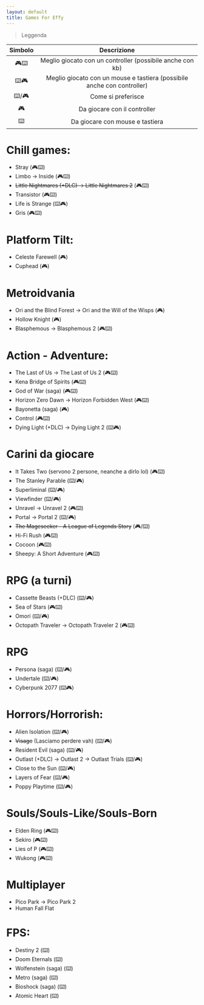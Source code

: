 ```yaml
---
layout: default
title: Games For Effy
---
```


> Leggenda

| Simbolo |                               Descrizione                               |
|:-------:|:-----------------------------------------------------------------------:|
|    🎮⌨️   |        Meglio giocato con un controller (possibile anche con kb)        |
|    ⌨️🎮   | Meglio giocato con un mouse e tastiera (possibile anche con controller) |
|   ⌨️/🎮   |                            Come si preferisce                           |
|    🎮    |                       Da giocare con il controller                      |
|    ⌨️    |                     Da giocare con mouse e tastiera                     |

# Chill games:

- Stray (🎮⌨️)
- Limbo → Inside (🎮⌨️)
- ~~Little Nightmares (+DLC) → Little Nightmares 2~~ (🎮⌨️)
- Transistor (🎮⌨️)
- Life is Strange (⌨️🎮)
- Gris (🎮⌨️)

# Platform Tilt:

- Celeste Farewell (🎮)
- Cuphead (🎮)

# Metroidvania

- Ori and the Blind Forest → Ori and the Will of the Wisps (🎮)
- Hollow Knight (🎮)
- Blasphemous → Blasphemous 2 (🎮⌨️) 

# Action - Adventure:

- The Last of Us → The Last of Us 2 (🎮⌨️)
- Kena Bridge of Spirits (🎮⌨️)
- God of War (saga) (🎮⌨️)
- Horizon Zero Dawn → Horizon Forbidden West (🎮⌨️)
- Bayonetta (saga) (🎮)
- Control (🎮⌨️)
- Dying Light (+DLC) → Dying Light 2 (⌨️🎮)

# Carini da giocare

- It Takes Two (servono 2 persone, neanche a dirlo lol) (🎮⌨️)
- The Stanley Parable (⌨️/🎮)
- Superliminal (⌨️/🎮)
- Viewfinder (⌨️/🎮)
- Unravel → Unravel 2 (🎮⌨️)
- Portal → Portal 2 (⌨️/🎮)
- ~~The Mageseeker - A League of Legends Story~~ (🎮/⌨️)
- Hi-Fi Rush (🎮⌨️)
- Cocoon (🎮⌨️)
- Sheepy: A Short Adventure (🎮⌨️)

# RPG (a turni)

- Cassette Beasts (+DLC) (⌨️/🎮)
- Sea of Stars (🎮⌨️)
- Omori (⌨️/🎮)
- Octopath Traveler → Octopath Traveler 2 (🎮⌨️)

# RPG

- Persona (saga) (⌨️/🎮)
- Undertale (⌨️/🎮)
- Cyberpunk 2077 (⌨️🎮)

# Horrors/Horrorish:

- Alien Isolation (⌨️/🎮)
- ~~Visage~~ (Lasciamo perdere vah) (⌨️/🎮)
- Resident Evil (saga) (⌨️/🎮)
- Outlast (+DLC) → Outlast 2 → Outlast Trials (⌨️/🎮)
- Close to the Sun (⌨️/🎮)
- Layers of Fear (⌨️/🎮)
- Poppy Playtime (⌨️/🎮)

# Souls/Souls-Like/Souls-Born

- Elden Ring (🎮⌨️)
- Sekiro (🎮⌨️)
- Lies of P (🎮⌨️)
- Wukong (🎮⌨️)

# Multiplayer

- Pico Park → Pico Park 2
- Human Fall Flat

# FPS:

- Destiny 2 (⌨️)
- Doom Eternals (⌨️)
- Wolfenstein (saga) (⌨️)
- Metro (saga) (⌨️)
- Bioshock (saga) (⌨️)
- Atomic Heart (⌨️)
